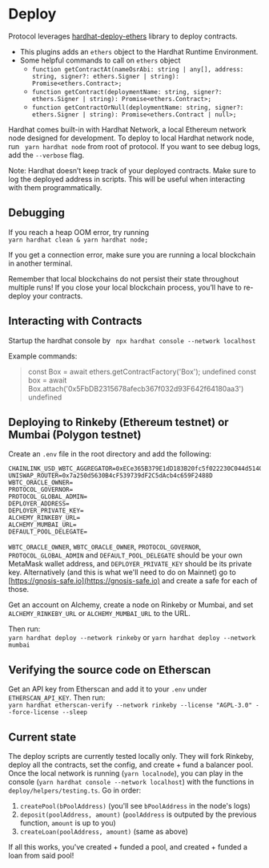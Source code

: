 # Deploy
Protocol leverages [hardhat-deploy-ethers](https://github.com/wighawag/hardhat-deploy-ethers) library to deploy contracts.

- This plugins adds an `ethers` object to the Hardhat Runtime Environment.
- Some helpful commands to call on `ethers` object
    - `function getContractAt(nameOsrAbi: string | any[], address: string, signer?: ethers.Signer | string): Promise<ethers.Contract>;`
    - `function getContract(deploymentName: string, signer?: ethers.Signer | string): Promise<ethers.Contract>;`
    - `function getContractOrNull(deploymentName: string, signer?: ethers.Signer | string): Promise<ethers.Contract | null>;`

Hardhat comes built-in with Hardhat Network, a local Ethereum network node designed for development.
To deploy to local Hardhat network node, run
``` yarn hardhat node``` from root of protocol. If you want to see debug logs, add the `--verbose` flag.

Note: Hardhat doesn’t keep track of your deployed contracts. Make sure to log the deployed address in scripts. This will be useful when interacting with them programmatically.

## Debugging
If you reach a heap OOM error, try running <br>
```yarn hardhat clean & yarn hardhat node; ```

If you get a connection error, make sure you are running a local blockchain in another terminal.

Remember that local blockchains do not persist their state throughout multiple runs! If you close your local blockchain process, you’ll have to re-deploy your contracts.

## Interacting with Contracts

Startup the hardhat console by
``` npx hardhat console --network localhost```

Example commands:
> const Box = await ethers.getContractFactory('Box');
undefined
> const box = await Box.attach('0x5FbDB2315678afecb367f032d93F642f64180aa3')
undefined

## Deploying to Rinkeby (Ethereum testnet) or Mumbai (Polygon testnet)

Create an `.env` file in the root directory and add the following:

```
CHAINLINK_USD_WBTC_AGGREGATOR=0xECe365B379E1dD183B20fc5f022230C044d51404
UNISWAP_ROUTER=0x7a250d5630B4cF539739dF2C5dAcb4c659F2488D
WBTC_ORACLE_OWNER=
PROTOCOL_GOVERNOR=
PROTOCOL_GLOBAL_ADMIN=
DEPLOYER_ADDRESS=
DEPLOYER_PRIVATE_KEY=
ALCHEMY_RINKEBY_URL=
ALCHEMY_MUMBAI_URL=
DEFAULT_POOL_DELEGATE=
```

`WBTC_ORACLE_OWNER`, `WBTC_ORACLE_OWNER`, `PROTOCOL_GOVERNOR`, `PROTOCOL_GLOBAL_ADMIN` and `DEFAULT_POOL_DELEGATE` should be your own MetaMask wallet address, and `DEPLOYER_PRIVATE_KEY` should be its private key. Alternatively (and this is what we'll need to do on Mainnet) go to [https://gnosis-safe.io](https://gnosis-safe.io) and create a safe for each of those.

Get an account on Alchemy, create a node on Rinkeby or Mumbai, and set `ALCHEMY_RINKEBY_URL` or `ALCHEMY_MUMBAI_URL` to the URL.

Then run: <br>
``` yarn hardhat deploy --network rinkeby ``` or ``` yarn hardhat deploy --network mumbai ```

## Verifying the source code on Etherscan

Get an API key from Etherscan and add it to your `.env` under `ETHERSCAN_API_KEY`. Then run: <br>
``` yarn hardhat etherscan-verify --network rinkeby --license "AGPL-3.0" --force-license --sleep ```

## Current state

The deploy scripts are currently tested locally only. They will fork Rinkeby, deploy all the contracts, set the config, and create + fund a balancer pool. Once the local network is running (`yarn localnode`), you can play in the console (`yarn hardhat console --network localhost`) with the functions in `deploy/helpers/testing.ts`. Go in order:

1. `createPool(bPoolAddress)` (you'll see `bPoolAddress` in the node's logs)
2. `deposit(poolAddress, amount)` (`poolAddress` is outputed by the previous function, `amount` is up to you)
3. `createLoan(poolAddress, amount)` (same as above)

If all this works, you've created + funded a pool, and created + funded a loan from said pool!
